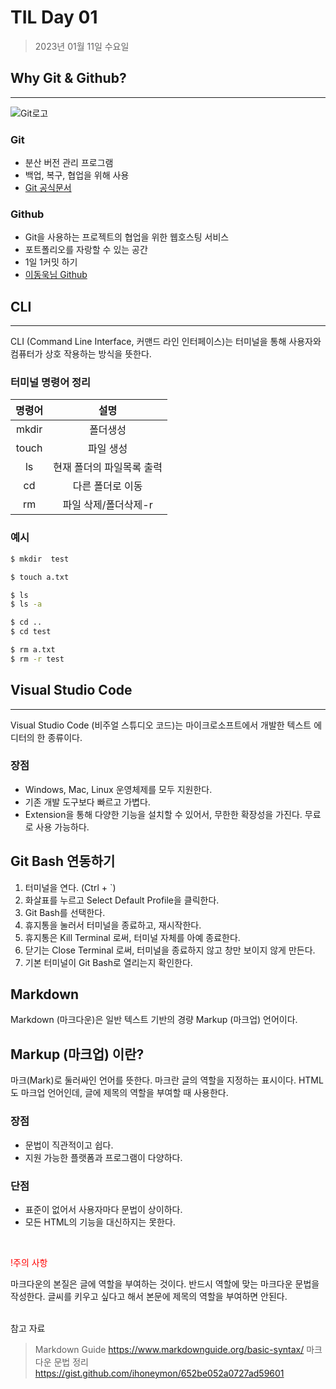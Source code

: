# TIL Day 01

>2023년 01월 11일 수요일

## Why Git & Github?


---


![Git로고](https://user-images.githubusercontent.com/49775540/168756716-68f9aebb-380f-4897-8141-78d8403f6113.png)

### Git
- 분산 버전 관리 프로그램
- 백업, 복구, 협업을 위해 사용
- [Git 공식문서](https://git-scm.com/book/ko/v2)

### Github
- Git을 사용하는 프로젝트의 협업을 위한 웹호스팅 서비스
- 포트폴리오를 자랑할 수 있는 공간
- 1일 1커밋 하기
- [이동욱님 Github](https://github.com/jojoldu)

## CLI
---

CLI (Command Line Interface, 커맨드 라인 인터페이스)는 터미널을 통해 사용자와 컴퓨터가 상호 작용하는 방식을 뜻한다.

### **터미널 명령어 정리**
| 명령어| 설명 |
|:-----:|:-------:|
|mkdir| 폴더생성|
|touch| 파일 생성|
|ls|현재 폴더의 파일목록 출력|
|cd| 다른 폴더로 이동|
|rm | 파일 삭제/폴더삭제-r|


### 예시

```bash
$ mkdir  test

$ touch a.txt

$ ls
$ ls -a

$ cd ..
$ cd test

$ rm a.txt
$ rm -r test
```


## Visual Studio Code
---

Visual Studio Code (비주얼 스튜디오 코드)는 마이크로소프트에서 개발한 텍스트 에디터의 한 종류이다.



### 장점

- Windows, Mac, Linux 운영체제를 모두 지원한다.
- 기존 개발 도구보다 빠르고 가볍다.
- Extension을 통해 다양한 기능을 설치할 수 있어서, 무한한 확장성을 가진다.
무료로 사용 가능하다.

## Git Bash 연동하기

1. 터미널을 연다. (Ctrl + `)
2. 화살표를 누르고 Select Default Profile을 클릭한다.
3. Git Bash를 선택한다.
4. 휴지통을 눌러서 터미널을 종료하고, 재시작한다.
5. 휴지통은 Kill Terminal 로써, 터미널 자체를 아예 종료한다.
6. 닫기는 Close Terminal 로써, 터미널을 종료하지 않고 창만 보이지 않게 만든다.
7. 기본 터미널이 Git Bash로 열리는지 확인한다.


## Markdown

Markdown (마크다운)은 일반 텍스트 기반의 경량 Markup (마크업) 언어이다.

## Markup (마크업) 이란?

마크(Mark)로 둘러싸인 언어를 뜻한다. 마크란 글의 역할을 지정하는 표시이다.
HTML도 마크업 언어인데, 글에 제목의 역할을 부여할 때 사용한다.

### 장점
- 문법이 직관적이고 쉽다.
- 지원 가능한 플랫폼과 프로그램이 다양하다.
### 단점
- 표준이 없어서 사용자마다 문법이 상이하다.
- 모든 HTML의 기능을 대신하지는 못한다.

<br/>

<span style="color:red">!주의 사항</span>


마크다운의 본질은 글에 역할을 부여하는 것이다.
반드시 역할에 맞는 마크다운 문법을 작성한다. 글씨를 키우고 싶다고 해서 본문에 제목의 역할을 부여하면 안된다.

<br/>
참고 자료

>Markdown Guide https://www.markdownguide.org/basic-syntax/
마크다운 문법 정리 https://gist.github.com/ihoneymon/652be052a0727ad59601
